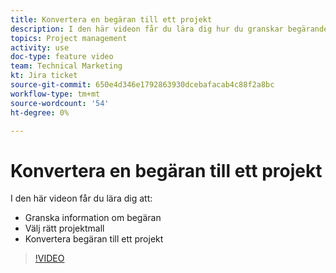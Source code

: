 ```yaml
---
title: Konvertera en begäran till ett projekt
description: I den här videon får du lära dig hur du granskar begärandeinformation, väljer rätt projektmall och konverterar begäran till ett projekt.
topics: Project management
activity: use
doc-type: feature video
team: Technical Marketing
kt: Jira ticket
source-git-commit: 650e4d346e1792863930dcebafacab4c88f2a8bc
workflow-type: tm+mt
source-wordcount: '54'
ht-degree: 0%

---
```


# Konvertera en begäran till ett projekt

I den här videon får du lära dig att:

* Granska information om begäran
* Välj rätt projektmall
* Konvertera begäran till ett projekt

>[!VIDEO](https://video.tv.adobe.com/v/335083/?quality=12&learn=on)
